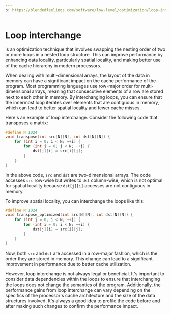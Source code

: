 ```yaml
---
b: https://blendedfeelings.com/software/low-level/optimization/loop-interchange.md
---
```


# Loop interchange 
is an optimization technique that involves swapping the nesting order of two or more loops in a nested loop structure. This can improve performance by enhancing data locality, particularly spatial locality, and making better use of the cache hierarchy in modern processors.

When dealing with multi-dimensional arrays, the layout of the data in memory can have a significant impact on the cache performance of the program. Most programming languages use row-major order for multi-dimensional arrays, meaning that consecutive elements of a row are stored next to each other in memory. By interchanging loops, you can ensure that the innermost loop iterates over elements that are contiguous in memory, which can lead to better spatial locality and fewer cache misses.

Here's an example of loop interchange. Consider the following code that transposes a matrix:

```c
#define N 1024
void transpose(int src[N][N], int dst[N][N]) {
    for (int i = 0; i < N; ++i) {
        for (int j = 0; j < N; ++j) {
            dst[j][i] = src[i][j];
        }
    }
}
```

In the above code, `src` and `dst` are two-dimensional arrays. The code accesses `src` row-wise but writes to `dst` column-wise, which is not optimal for spatial locality because `dst[j][i]` accesses are not contiguous in memory.

To improve spatial locality, you can interchange the loops like this:

```c
#define N 1024
void transpose_optimized(int src[N][N], int dst[N][N]) {
    for (int j = 0; j < N; ++j) {
        for (int i = 0; i < N; ++i) {
            dst[j][i] = src[i][j];
        }
    }
}
```

Now, both `src` and `dst` are accessed in a row-major fashion, which is the order they are stored in memory. This change can lead to a significant improvement in performance due to better cache utilization.

However, loop interchange is not always legal or beneficial. It's important to consider data dependencies within the loops to ensure that interchanging the loops does not change the semantics of the program. Additionally, the performance gains from loop interchange can vary depending on the specifics of the processor's cache architecture and the size of the data structures involved. It's always a good idea to profile the code before and after making such changes to confirm the performance impact.